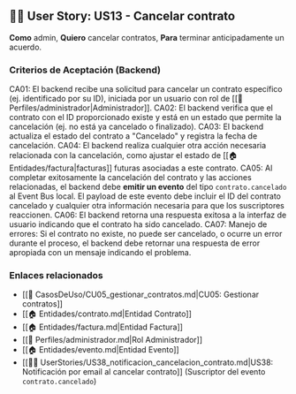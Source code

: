 ## 🧑‍💻 User Story: US13 - Cancelar contrato

**Como** admin,
**Quiero** cancelar contratos,
**Para** terminar anticipadamente un acuerdo.

### Criterios de Aceptación (Backend)

CA01: El backend recibe una solicitud para cancelar un contrato específico (ej. identificado por su ID), iniciada por un usuario con rol de [[👤 Perfiles/administrador|Administrador]].
CA02: El backend verifica que el contrato con el ID proporcionado existe y está en un estado que permite la cancelación (ej. no está ya cancelado o finalizado).
CA03: El backend actualiza el estado del contrato a "Cancelado" y registra la fecha de cancelación.
CA04: El backend realiza cualquier otra acción necesaria relacionada con la cancelación, como ajustar el estado de [[🏠 Entidades/factura|facturas]] futuras asociadas a este contrato.
CA05: Al completar exitosamente la cancelación del contrato y las acciones relacionadas, el backend debe **emitir un evento** del tipo `contrato.cancelado` al Event Bus local. El payload de este evento debe incluir el ID del contrato cancelado y cualquier otra información necesaria para que los suscriptores reaccionen.
CA06: El backend retorna una respuesta exitosa a la interfaz de usuario indicando que el contrato ha sido cancelado.
CA07: Manejo de errores: Si el contrato no existe, no puede ser cancelado, o ocurre un error durante el proceso, el backend debe retornar una respuesta de error apropiada con un mensaje indicando el problema.

### Enlaces relacionados

- [[📄 CasosDeUso/CU05_gestionar_contratos.md|CU05: Gestionar contratos]]
- [[🏠 Entidades/contrato.md|Entidad Contrato]]
- [[🏠 Entidades/factura.md|Entidad Factura]]
- [[👤 Perfiles/administrador.md|Rol Administrador]]
- [[🏠 Entidades/evento.md|Entidad Evento]]
- [[🧑‍💻 UserStories/US38_notificacion_cancelacion_contrato.md|US38: Notificación por email al cancelar contrato]] (Suscriptor del evento `contrato.cancelado`)
